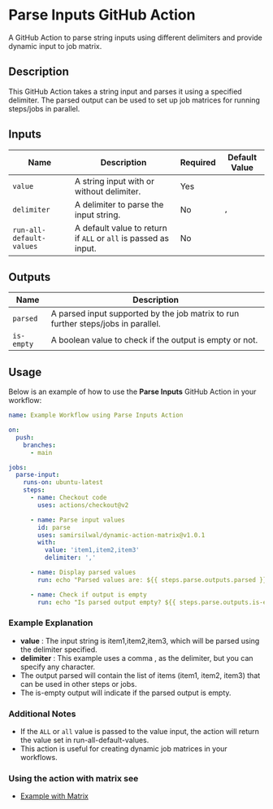 # Parse Inputs GitHub Action

A GitHub Action to parse string inputs using different delimiters and provide dynamic input to job matrix.

## Description

This GitHub Action takes a string input and parses it using a specified delimiter. The parsed output can be used to set up job matrices for running steps/jobs in parallel.

## Inputs

| Name                    | Description                                      | Required | Default Value |
|-------------------------|--------------------------------------------------|----------|---------------|
| `value`                 | A string input with or without delimiter.        | Yes      |               |
| `delimiter`             | A delimiter to parse the input string.           | No       | `,`           |
| `run-all-default-values`| A default value to return if `ALL` or `all` is passed as input. | No |               |

## Outputs

| Name         | Description                                                           |
|--------------|-----------------------------------------------------------------------|
| `parsed`     | A parsed input supported by the job matrix to run further steps/jobs in parallel. |
| `is-empty`   | A boolean value to check if the output is empty or not.               |

## Usage

Below is an example of how to use the **Parse Inputs** GitHub Action in your workflow:

```yaml
name: Example Workflow using Parse Inputs Action

on:
  push:
    branches:
      - main

jobs:
  parse-input:
    runs-on: ubuntu-latest
    steps:
      - name: Checkout code
        uses: actions/checkout@v2

      - name: Parse input values
        id: parse
        uses: samirsilwal/dynamic-action-matrix@v1.0.1
        with:
          value: 'item1,item2,item3'
          delimiter: ','

      - name: Display parsed values
        run: echo "Parsed values are: ${{ steps.parse.outputs.parsed }}"

      - name: Check if output is empty
        run: echo "Is parsed output empty? ${{ steps.parse.outputs.is-empty }}"
```

### Example Explanation
- **value** : The input string is item1,item2,item3, which will be parsed using the delimiter specified.
- **delimiter** : This example uses a comma , as the delimiter, but you can specify any character.
- The output parsed will contain the list of items (item1, item2, item3) that can be used in other steps or jobs.
- The is-empty output will indicate if the parsed output is empty.

### Additional Notes
- If the `ALL` or `all` value is passed to the value input, the action will return the value set in run-all-default-values.
- This action is useful for creating dynamic job matrices in your workflows.

### Using the action with matrix see 
- [Example with Matrix](https://github.com/samirsilwal/dynamic-action-matrix/blob/main/.github/workflows/main.yml)

